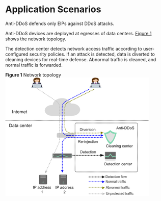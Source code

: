 # Application Scenarios<a name="EN-US_TOPIC_0204851500"></a>

Anti-DDoS defends only EIPs against DDoS attacks.

Anti-DDoS devices are deployed at egresses of data centers.  [Figure 1](#fig5732364017363)  shows the network topology.

The detection center detects network access traffic according to user-configured security policies. If an attack is detected, data is diverted to cleaning devices for real-time defense. Abnormal traffic is cleaned, and normal traffic is forwarded.

**Figure  1**  Network topology<a name="fig5732364017363"></a>  
![](figures/network-topology.png "network-topology")

